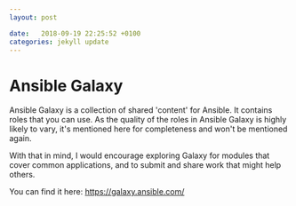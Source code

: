 ```yaml
---
layout: post

date:   2018-09-19 22:25:52 +0100
categories: jekyll update
---
```

Ansible Galaxy
==============

Ansible Galaxy is a collection of shared 'content' for Ansible. It
contains roles that you can use. As the quality of the roles in Ansible
Galaxy is highly likely to vary, it's mentioned here for completeness
and won't be mentioned again.

With that in mind, I would encourage exploring Galaxy for modules that
cover common applications, and to submit and share work that might help
others.

You can find it here: <https://galaxy.ansible.com/>

